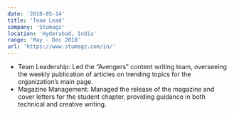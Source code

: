 ```yaml
---
date: '2018-05-14'
title: 'Team Lead'
company: 'Stumagz'
location: 'Hyderabad, India'
range: 'May - Dec 2018'
url: 'https://www.stumagz.com/in/'
---
```


-  Team Leadership: Led the “Avengers” content writing team, overseeing the weekly publication of articles on trending topics for the organization’s main page.
- Magazine Management: Managed the release of the magazine and cover letters for the student chapter, providing guidance in both technical and creative writing.
